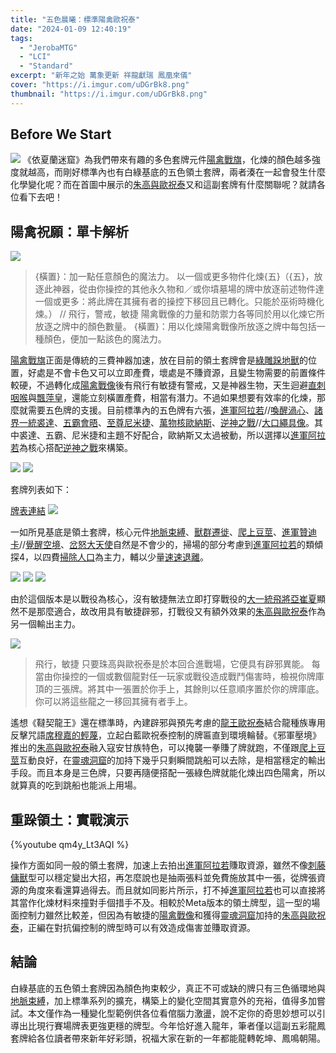 ```yaml
---
title: "五色晨曦：標準陽禽歐祝泰"
date: "2024-01-09 12:40:19"
tags:
  - "JerobaMTG"
  - "LCI"
  - "Standard"
excerpt: "新年之始 萬象更新 祥龍獻瑞 鳳凰來儀"
cover: "https://i.imgur.com/uDGrBk8.png"
thumbnail: "https://i.imgur.com/uDGrBk8.png"
---
```




## Before We Start

![](https://i.imgur.com/hY0x1ND.png)
《依夏蘭迷窟》為我們帶來有趣的多色套牌元件[陽禽戰旗](https://cards.scryfall.io/large/front/e/0/e0b6d40a-fded-4625-b03c-765c88d75766.jpg)，化煉的顏色越多強度就越高，而剛好標準內也有白綠基底的五色領土套牌，兩者湊在一起會發生什麼化學變化呢？而在首圖中展示的[朱高與歐祝泰](https://cards.scryfall.io/large/front/e/a/eacbcd82-36e6-424c-bd4e-ec3a584836c5.jpg)又和這副套牌有什麼關聯呢？就請各位看下去吧！


## 陽禽祝願：單卡解析

![](https://i.imgur.com/gaIsE1R.png)
>{橫置}：加一點任意顏色的魔法力。
>以一個或更多物件化煉{五}（{五}，放逐此神器，從由你操控的其他永久物和／或你墳墓場的牌中放逐前述物件達一個或更多：將此牌在其擁有者的操控下移回且已轉化。只能於巫術時機化煉。）
>//
>飛行，警戒，敏捷
>陽禽戰像的力量和防禦力各等同於用以化煉它所放逐之牌中的顏色數量。
>{橫置}：用以化煉陽禽戰像所放逐之牌中每包括一種顏色，便加一點該色的魔法力。

[陽禽戰旗](https://cards.scryfall.io/large/front/e/0/e0b6d40a-fded-4625-b03c-765c88d75766.jpg)正面是傳統的三費神器加速，放在目前的領土套牌會是[綠雕跺地獸](https://cards.scryfall.io/large/front/4/c/4cc2d984-d7e1-47c8-bc88-a9a6977dea48.jpg)的位置，好處是不會卡色又可以立即產費，壞處是不賺資源，且變生物需要的前置條件較硬，不過轉化成[陽禽戰像](https://cards.scryfall.io/large/back/e/0/e0b6d40a-fded-4625-b03c-765c88d75766.jpg)後有飛行有敏捷有警戒，又是神器生物，天生迴避[直刺咽喉](https://cards.scryfall.io/large/front/9/4/94117b09-d852-4f2e-be8e-68ee0ee3c3d8.jpg)與[飄萍皇](https://cards.scryfall.io/large/front/f/f/ffcff023-3a61-4ec0-a24a-8c1b7fe837b3.jpg)，還能立刻橫置產費，相當有潛力。不過如果想要有效率的化煉，那麼就需要五色牌的支援。目前標準內的五色牌有六張，[進軍阿拉若](https://cards.scryfall.io/large/front/3/1/318c363b-61cc-4e2f-8f86-a4287539ea07.jpg)//[喚醒渦心](https://cards.scryfall.io/large/back/3/1/318c363b-61cc-4e2f-8f86-a4287539ea07.jpg)、[諸界一統裘達](https://cards.scryfall.io/large/front/e/4/e4b1aa1e-b4e3-4346-8937-76b312501c70.jpg)、[五霸會晤](https://cards.scryfall.io/large/front/e/7/e7dc6c75-f904-4513-9e0e-0fbaa5209eae.jpg)、[至尊尼米捷](https://cards.scryfall.io/large/front/d/a/da1ff886-d3c8-43e5-8bf0-ba4f0b259781.jpg)、[萬物核歐納斯](https://cards.scryfall.io/large/front/3/3/33d94ecf-758b-4f68-a7be-6bf3ff1047f4.jpg)、[逆神之戰](https://cards.scryfall.io/large/front/3/6/36052532-5028-43a8-9fc4-56221ec867fd.jpg)//[大口繩具像](https://cards.scryfall.io/large/back/3/6/36052532-5028-43a8-9fc4-56221ec867fd.jpg)。其中裘達、五霸、尼米捷和主題不好配合，歐納斯又太過被動，所以選擇以[進軍阿拉若](https://cards.scryfall.io/large/front/3/1/318c363b-61cc-4e2f-8f86-a4287539ea07.jpg)為核心搭配[逆神之戰](https://cards.scryfall.io/large/front/3/6/36052532-5028-43a8-9fc4-56221ec867fd.jpg)來構築。

![](https://i.imgur.com/Jesd2e5.png)
![](https://i.imgur.com/x2fY0N2.png)

套牌列表如下：

[牌表連結](https://www.mtggoldfish.com/deck/6076145#paper)
![](https://i.imgur.com/R2EhLka.png)

一如所見基底是領土套牌，核心元件[地脈束縛](https://cards.scryfall.io/large/front/3/c/3c3ac3dd-35db-447f-8674-37b4680a1ef7.jpg)、[獸群遷徙](https://cards.scryfall.io/large/front/b/0/b0244a1f-e696-4223-9c14-22c2ca3cb738.jpg)、[爬上豆莖](https://cards.scryfall.io/large/front/2/d/2d5e991f-23b2-4db0-a452-7755125b1fd2.jpg)、[進軍贊迪卡](https://cards.scryfall.io/large/front/8/f/8fed056f-a8f5-41ec-a7d2-a80a238872d1.jpg)//[覺醒空境](https://cards.scryfall.io/large/back/8/f/8fed056f-a8f5-41ec-a7d2-a80a238872d1.jpg)、[岔怒大天使](https://cards.scryfall.io/large/front/2/d/2d00bab2-e95d-4296-a805-2a05e7640efb.jpg)自然是不會少的，掃場的部分考慮到[進軍阿拉若](https://cards.scryfall.io/large/front/3/1/318c363b-61cc-4e2f-8f86-a4287539ea07.jpg)的類傾探4，以四費[掃除人口](https://cards.scryfall.io/large/front/f/4/f45725ea-29f4-4ef8-b216-919fa79f5f2d.jpg)為主力，輔以少量[速速退離](https://cards.scryfall.io/large/front/5/2/522aa72b-2b8c-484c-872b-f082101cee35.jpg)。

![](https://i.imgur.com/ckN4Kua.png)
![](https://i.imgur.com/MFyuxc0.png)
![](https://i.imgur.com/1Op3Y38.png)


由於這個版本是以戰役為核心，沒有敏捷無法立即打穿戰役的[大一統飛將亞崔夏](https://cards.scryfall.io/large/front/4/a/4a1f905f-1d55-4d02-9d24-e58070793d3f.jpg)顯然不是那麼適合，故改用具有敏捷辟邪，打戰役又有額外效果的[朱高與歐祝泰](https://cards.scryfall.io/large/front/e/a/eacbcd82-36e6-424c-bd4e-ec3a584836c5.jpg)作為另一個輸出主力。

![](https://i.imgur.com/qIBbmeC.png)
>飛行，敏捷
>只要珠高與歐祝泰是於本回合進戰場，它便具有辟邪異能。
>每當由你操控的一個或數個龍對任一玩家或戰役造成戰鬥傷害時，檢視你牌庫頂的三張牌。將其中一張置於你手上，其餘則以任意順序置於你的牌庫底。你可以將這些龍之一移回其擁有者手上。

遙想《韃契龍王》還在標準時，內建辟邪與預先考慮的[龍王歐祝泰](https://cards.scryfall.io/large/front/9/d/9d34e5eb-4a63-45af-8768-90a2b897986c.jpg)結合龍種族專用反擊咒語[席穆嘉的輕蔑](https://cards.scryfall.io/large/front/2/0/2032a32d-579d-477f-aeaa-91d9269451c0.jpg)，立起白藍歐祝泰控制的牌匾直到環境輪替。《邪軍壓境》推出的[朱高與歐祝泰](https://cards.scryfall.io/large/front/e/a/eacbcd82-36e6-424c-bd4e-ec3a584836c5.jpg)融入寇安甘族特色，可以掩襲一拳賺了牌就跑，不僅跟[爬上豆莖](https://cards.scryfall.io/large/front/2/d/2d5e991f-23b2-4db0-a452-7755125b1fd2.jpg)互動良好，在[靈魂洞窟](https://cards.scryfall.io/large/front/3/a/3aad15a2-8a1b-4460-9b06-e85863081878.jpg)的加持下幾乎只剩瞬間跳船可以去除，是相當穩定的輸出手段。而且本身是三色牌，只要再隨便搭配一張綠色牌就能化煉出四色陽禽，所以就算真的吃到跳船也能派上用場。




## 重跺領土：實戰演示

{%youtube qm4y_Lt3AQI %}

操作方面如同一般的領土套牌，加速上去拍出[進軍阿拉若](https://cards.scryfall.io/large/front/3/1/318c363b-61cc-4e2f-8f86-a4287539ea07.jpg)賺取資源，雖然不像[刺藤傭獸](https://cards.scryfall.io/large/front/4/7/475d7e9a-759d-4523-a5cd-2a6e0d1b14ea.jpg)型可以穩定變出大招，再怎麼說也是抽兩張料並免費施放其中一張，從牌張資源的角度來看還算過得去。而且就如同影片所示，打不掉[進軍阿拉若](https://cards.scryfall.io/large/front/3/1/318c363b-61cc-4e2f-8f86-a4287539ea07.jpg)也可以直接將其當作化煉材料來撞對手個措手不及。相較於Meta版本的領土牌型，這一型的場面控制力雖然比較差，但因為有敏捷的[陽禽戰像](https://cards.scryfall.io/large/back/e/0/e0b6d40a-fded-4625-b03c-765c88d75766.jpg)和獲得[靈魂洞窟](https://cards.scryfall.io/large/front/3/a/3aad15a2-8a1b-4460-9b06-e85863081878.jpg)加持的[朱高與歐祝泰](https://cards.scryfall.io/large/front/e/a/eacbcd82-36e6-424c-bd4e-ec3a584836c5.jpg)，正編在對抗偏控制的牌型時可以有效造成傷害並賺取資源。


## 結論

白綠基底的五色領土套牌因為顏色拘束較少，真正不可或缺的牌只有三色循環地與[地脈束縛](https://cards.scryfall.io/large/front/3/c/3c3ac3dd-35db-447f-8674-37b4680a1ef7.jpg)，加上標準系列的擴充，構築上的變化空間其實意外的充裕，值得多加嘗試。本文僅作為一種變化型範例供各位看倌腦力激盪，說不定你的奇思妙想可以引導出比現行賽場牌表更強更穩的牌型。今年恰好進入龍年，筆者僅以這副五彩龍鳳套牌給各位讀者帶來新年好彩頭，祝福大家在新的一年都能龍轉乾坤、鳳鳴朝陽。
